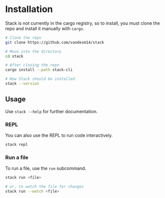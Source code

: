 # Installation

Stack is not currently in the cargo registry, so to install, you must clone the repo and install it manually with `cargo`.

```bash
# Clone the repo
git clone https://github.com/vandesm14/stack

# Move into the directory
cd stack

# After cloning the repo
cargo install --path stack-cli

# Now Stack should be installed
stack --version
```

## Usage

Use `stack --help` for further documentation.

### REPL

You can also use the REPL to run code interactively.

```bash
stack repl
```

### Run a file

To run a file, use the `run` subcommand.

```bash
stack run <file>

# or, to watch the file for changes
stack run --watch <file>
```
